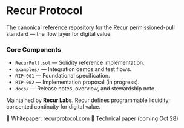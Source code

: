 # Recur Protocol

The canonical reference repository for the Recur permissioned-pull standard — the flow layer for digital value.

### Core Components
- `RecurPull.sol` — Solidity reference implementation.
- `examples/` — Integration demos and test flows.
- `RIP-001` — Foundational specification.
- `RIP-002` — Implementation proposal (in progress).
- `docs/` — Release notes, overview, and stewardship note.

Maintained by **Recur Labs**.
Recur defines programmable liquidity; consented continuity for digital value.

📄 Whitepaper: recurprotocol.com
📘 Technical paper (coming Oct 28)
